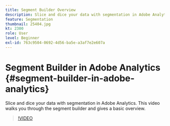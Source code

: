 ```yaml
---
title: Segment Builder Overview
description: Slice and dice your data with segmentation in Adobe Analytics. This video walks you through the segment builder and gives a basic overview.
feature: Segmentation
thumbnail: 25404.jpg
kt: 2300
role: User
level: Beginner
exl-id: 763c9504-0692-4d56-ba5e-a3af7e2e607a
---
```

# Segment Builder in Adobe Analytics {#segment-builder-in-adobe-analytics}

Slice and dice your data with segmentation in Adobe Analytics. This video walks you through the segment builder and gives a basic overview.

>[!VIDEO](https://video.tv.adobe.com/v/25404/?quality=12&learn=on)
